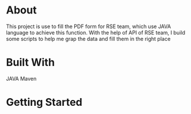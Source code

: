# About
This project is use to fill the PDF form for RSE team, which use JAVA language to achieve this function. With the help of API of RSE team, I build some scripts to help me grap the data and fill them in the right place


# Built With
JAVA
Maven


# Getting Started
